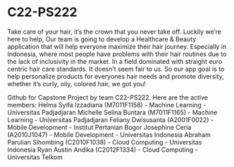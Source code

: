 # C22-PS222
Take care of your hair, it’s the crown that you never take off.
Luckily we’re here to help, Our team is going to develop a Healthcare & Beauty application that will help everyone maximize
their hair journey. 
Especially in Indonesia, where most people have problems with their hair routines due to the lack of inclusivity in the market. In a 
field dominated with straight euro centric hair care standards. It doesn’t seem fair to us. So our app goal is to help personalize 
products for everyones hair needs and promote diversity, whether it’s curly, oily, colored hair, we got you!


Github for Capstone Project by team C22-PS222. Here are the active members:
Helma Syifa Izzadiana (M7011F1158) - Machine Learning - Universitas Padjadjaran
Michelle Selina Buntara (M7011F1165) - Machine Learning - Universitas Padjadjaran
Feliany Dwisusanta (A2001F0022) - Mobile Development - Institut Pertanian Bogor
Josephine Ceria (A2010J1047) - Mobile Development - Universitas Indonesia
Abraham Parulian Sihombing (C2010F1038) - Cloud Computing - Universitas Indonesia
Ryan Austin Andika (C2012F1334) - Cloud Computing - Universitas Telkom
